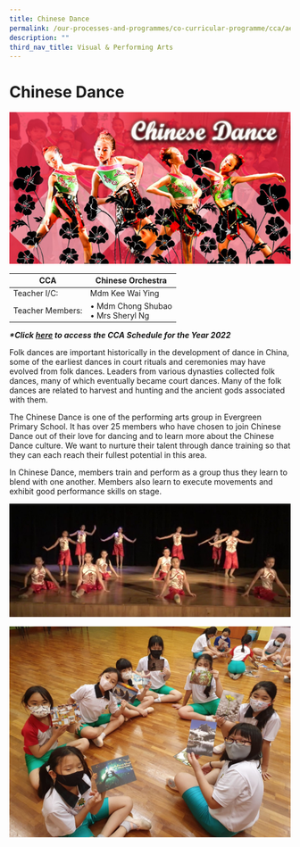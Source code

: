 ```yaml
---
title: Chinese Dance
permalink: /our-processes-and-programmes/co-curricular-programme/cca/aesthetics/chinese-dance
description: ""
third_nav_title: Visual & Performing Arts
---
```

# **Chinese Dance**

![](/images/chidance2016.jpg)

| CCA   	| Chinese Orchestra 	|
|---	|---	|
| Teacher I/C:  	| Mdm Kee Wai Ying 	|
| Teacher Members:  	| • Mdm Chong Shubao<br>• Mrs Sheryl Ng 	|

**_\*Click [here](https://docs.google.com/document/d/19yQQeYbcNUBPsW_j2nrgEeGdv8sUMdf_e79um_QsFDM/edit) to access the CCA Schedule for the Year 2022_**

  
Folk dances are important historically in the development of dance in China, some of the earliest dances in court rituals and ceremonies may have evolved from folk dances. Leaders from various dynasties collected folk dances, many of which eventually became court dances. Many of the folk dances are related to harvest and hunting and the ancient gods associated with them.  

The Chinese Dance is one of the performing arts group in Evergreen Primary School. It has over 25 members who have chosen to join Chinese Dance out of their love for dancing and to learn more about the Chinese Dance culture. We want to nurture their talent through dance training so that they can each reach their fullest potential in this area. 

In Chinese Dance, members train and perform as a group thus they learn to blend with one another. Members also learn to execute movements and exhibit good performance skills on stage.

![](/images/CD1.jpg)

![](/images/CD2.jpg)